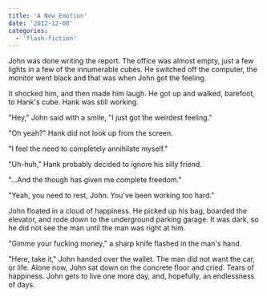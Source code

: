 ```yaml
---
title: 'A New Emotion'
date: '2012-12-08'
categories:
  - 'flash-fiction'
---
```


John was done writing the report. The office was almost empty, just a few lights
in a few of the innumerable cubes. He switched off the computer, the monitor
went black and that was when John got the feeling.

<!-- truncate -->


It shocked him, and then made him laugh. He got up and walked, barefoot, to
Hank's cube. Hank was still working.

"Hey," John said with a smile, "I just got the weirdest feeling."

"Oh yeah?" Hank did not look up from the screen.

"I feel the need to completely annihilate myself."

"Uh-huh," Hank probably decided to ignore his silly friend.

"...And the though has given me complete freedom."

"Yeah, you need to rest, John. You've been working too hard."

John floated in a cloud of happiness. He picked up his bag, boarded the
elevator, and rode down to the underground parking garage. It was dark, so he
did not see the man until the man was right at him.

"Gimme your fucking money," a sharp knife flashed in the man's hand.

"Here, take it," John handed over the wallet. The man did not want the car, or
life. Alone now, John sat down on the concrete floor and cried. Tears of
happiness. John gets to live one more day, and, hopefully, an endlessness of
days.
